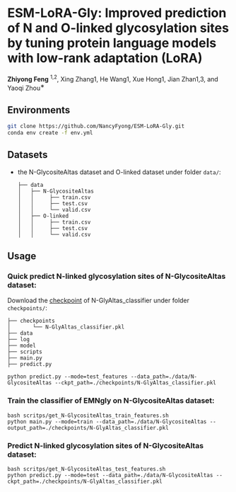 # ESM-LoRA-Gly: Improved prediction of N and O-linked glycosylation sites by tuning protein language models with low-rank adaptation (LoRA)

**Zhiyong Feng** <sup>1,2</sup>, Xing Zhang1, He Wang1, Xue Hong1, Jian Zhan1,3, and Yaoqi Zhou<sup>∗</sup>

## Environments
```bash
git clone https://github.com/NancyFyong/ESM-LoRA-Gly.git
conda env create -f env.yml
```

## Datasets

- the N-GlycositeAltas dataset and O-linked dataset under folder `data/`:
    ```
    ├── data
    │   ├── N-GlycositeAltas
    │   │     ├── train.csv
    │   │     ├── test.csv
    │   │     └── valid.csv
    │   ├── O-linked
    │   │     ├── train.csv
    │   │     ├── test.csv
    │   │     └── valid.csv
    ```

## Usage

### Quick predict N-linked glycosylation sites of N-GlycositeAltas dataset:
Download the [checkpoint](https://drive.google.com/drive/folders/1cCCIw5HIgtBylf2oVFgSEaVNE1LGAN4g?usp=sharing) of N-GlyAltas_classifier under folder `checkpoints/`:

    ├── checkpoints
    │       └── N-GlyAltas_classifier.pkl
    ├── data
    ├── log
    ├── model
    ├── scripts
    ├── main.py
    ├── predict.py

```
python predict.py --mode=test_features --data_path=./data/N-GlycositeAltas --ckpt_path=./checkpoints/N-GlyAltas_classifier.pkl 
```

### Train the classifier of EMNgly on N-GlycositeAltas dataset:
```
bash scritps/get_N-GlycositeAltas_train_features.sh
python main.py --mode=train --data_path=./data/N-GlycositeAltas --output_path=./checkpoints/N-GlyAltas_classifier.pkl
```

### Predict  N-linked glycosylation sites of N-GlycositeAltas dataset:
```
bash scritps/get_N-GlycositeAltas_test_features.sh
python predict.py --mode=test --data_path=./data/N-GlycositeAltas --ckpt_path=./checkpoints/N-GlyAltas_classifier.pkl 
```
